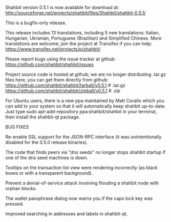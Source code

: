 Shahbit version 0.5.1 is now available for download at:
http://sourceforge.net/projects/shahbit/files/Shahbit/shahbit-0.5.1/

This is a bugfix-only release.

This release includes 13 translations, including 5 new translations:
Italian, Hungarian, Ukranian, Portuguese (Brazilian) and Simplified Chinese.
More translations are welcome; join the project at Transifex if you can help:
https://www.transifex.net/projects/p/shahbit/

Please report bugs using the issue tracker at github:
https://github.com/shahbit/shahbit/issues

Project source code is hosted at github; we are no longer
distributing .tar.gz files here, you can get them
directly from github:
https://github.com/shahbit/shahbit/tarball/v0.5.1  # .tar.gz
https://github.com/shahbit/shahbit/zipball/v0.5.1  # .zip

For Ubuntu users, there is a new ppa maintained by Matt Corallo which
you can add to your system so that it will automatically keep
shahbit up-to-date.  Just type
sudo apt-add-repository ppa:shahbit/shahbit
in your terminal, then install the shahbit-qt package.


BUG FIXES

Re-enable SSL support for the JSON-RPC interface (it was unintentionally
disabled for the 0.5.0 release binaries).

The code that finds peers via "dns seeds" no longer stops shahbit startup
if one of the dns seed machines is down.

Tooltips on the transaction list view were rendering incorrectly (as black boxes
or with a transparent background).

Prevent a denial-of-service attack involving flooding a shahbit node with
orphan blocks.

The wallet passphrase dialog now warns you if the caps lock key was pressed.

Improved searching in addresses and labels in shahbit-qt.
